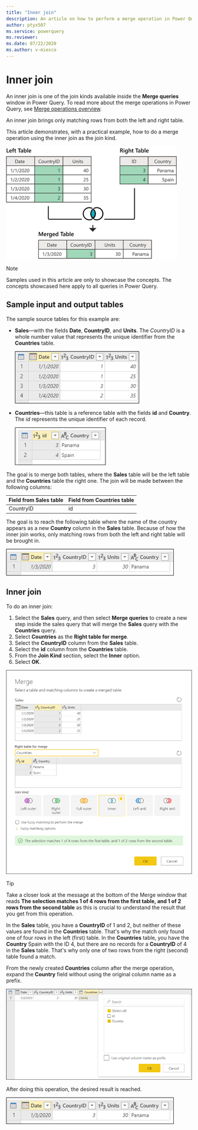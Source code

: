 ```yaml
---
title: "Inner join"
description: An article on how to perform a merge operation in Power Query using the Inner join kind. 
author: ptyx507
ms.service: powerquery
ms.reviewer: 
ms.date: 07/22/2020
ms.author: v-miesco
---
```


# Inner join

An inner join is one of the join kinds available inside the **Merge queries** window in Power Query. To read more about the merge operations in Power Query, see [Merge operations overview](merge-queries-overview.md).

An inner join brings only matching rows from both the left and right table.

This article demonstrates, with a practical example, how to do a merge operation using the inner join as the join kind.

![Sample inner join](images/inner-join-operation.png)

>[!Note]
>Samples used in this article are only to showcase the concepts. The concepts showcased here apply to all queries in Power Query.

## Sample input and output tables

The sample source tables for this example are:

* **Sales**&mdash;with the fields **Date**, **CountryID**, and **Units**. The *CountryID* is a whole number value that represents the unique identifier from the **Countries** table.

   ![Sales table](images/me-merge-operations-full-outer-join-sales-table.png)

* **Countries**&mdash;this table is a reference table with the fields **id** and **Country**. The *id* represents the unique identifier of each record.

   ![Countries table](images/me-merge-operations-inner-join-countries-table.png)

The goal is to merge both tables, where the **Sales** table will be the left table and the **Countries** table the right one. The join will be made between the following columns:

|Field from Sales table| Field from Countries table|
|-----------|------------------|
|CountryID|id|

The goal is to reach the following table where the name of the country appears as a new **Country** column in the **Sales** table. Because of how the inner join works, only matching rows from both the left and right table will be brought in.

![Inner join final table](images/me-merge-operations-inner-final-table.png)

## Inner join

To do an inner join:

1. Select the **Sales** query, and then select **Merge queries** to create a new step inside the sales query that will merge the **Sales** query with the **Countries** query.
2. Select **Countries** as the **Right table for merge**.
3. Select the **CountryID** column from the **Sales** table.
4. Select the **id** column from the **Countries** table.
5. From the **Join Kind** section, select the **Inner** option.
6. Select **OK**.

![Merge window for Inner join](images/me-merge-operations-inner-merge-window.png)

>[!TIP]
>Take a closer look at the message at the bottom of the Merge window that reads **The selection matches 1 of 4 rows from the first table, and 1 of 2  rows from the second table** as this is crucial to understand the result that you get from this operation. 

In the **Sales** table, you have a **CountryID** of 1 and 2, but neither of these values are found in the **Countries** table. That's why the match only found one of four rows in the left (first) table.
In the **Countries** table, you have the **Country** Spain with the ID 4, but there are no records for a **CountryID** of 4 in the **Sales** table. That's why only one of two rows from the right (second) table found a match.

From the newly created **Countries** column after the merge operation, expand the **Country** field without using the original column name as a prefix.

![Expand table column for Country](images/me-merge-operations-inner-expand-field.png)

After doing this operation, the desired result is reached.

![Inner join final table](images/me-merge-operations-inner-final-table.png)
